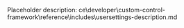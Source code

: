 Placeholder description: ce\developer\custom-control-framework\reference\includes\usersettings-description.md